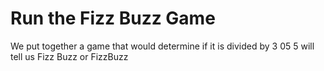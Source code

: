 # Run the Fizz Buzz Game

We put together a game that would determine if it is divided by 3 05 5 will tell us Fizz Buzz or FizzBuzz






